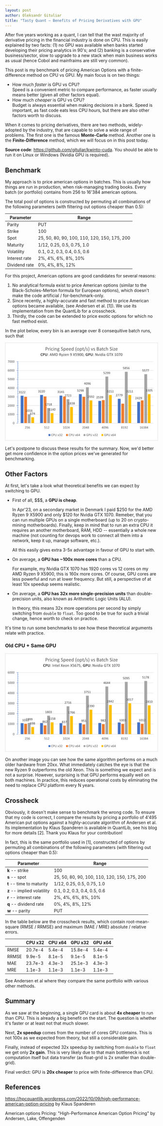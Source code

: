 ```yaml
---
layout: post
author: Oleksandr Gituliar
title: "Tasty Quant – Benefits of Pricing Derivatives with GPU"
---
```


After five years working as a quant, I can tell that the wast majority of derivative pricing in the
financial industry is done on CPU. This is easily explained by two facts: (1) no GPU was available
when banks started developing their pricing analytics in 90's; and (2) banking is a conservative
business/sector, slow to upgrade to a new stack when main business works as usual (hence Cobol and
mainfraims are still very common).

This post is my benchmark of pricing American Options with a finite-difference method on CPU vs GPU.
My main focus is on two things:

- How much _faster_ is GPU vs CPU? <br/>
  Speed is a convenient metric to compare performance, as faster usually means better (given all
  other factors equal).
- How much _cheaper_ is GPU vs CPU? <br/>
  Budget is always essential when making decisions in a bank. Speed is important, as fast code eats
  less CPU hours, but there are also other factors worth to discuss.

<!-- ![image](/assets/img/2023-08-22/og-image.png) -->

When it comes to pricing derivatives, there are two methods, widely-adopted by the industry,
that are capable to solve a wide range of problems. The first one is the famous **Monte-Carlo**
method. Another one is the **Finite-Difference** method, which we will focus on in this post today.

**Source code**: <https://github.com/gituliar/kwinto-cuda>. You should be able to run it on Linux or
Windows (Nvidia GPU is required).

## Benchmark

My approach is to price american options in batches. This is usually how things are run in
production, when risk-managing trading books. Every batch (or portfolio) contains from 256 to 16'384
american options.

The total pool of options is constructed by permuting all combinations of the following parameters
(with filtering out options cheaper than 0.5):

| Parameter     | Range                                        |
| ------------- | -------------------------------------------- |
| Parity        | PUT                                          |
| Strike        | 100                                          |
| Spot          | 25, 50, 80, 90, 100, 110, 120, 150, 175, 200 |
| Maturity      | 1/12, 0.25, 0.5, 0.75, 1.0                   |
| Volatility    | 0.1, 0.2, 0.3, 0.4, 0.5, 0.6                 |
| Interest rate | 2%, 4%, 6%, 8%, 10%                          |
| Dividend rate | 0%, 4%, 8%, 12%                              |

For this project, American options are good candidates for several reasons:

1.  No analytical formula exist to price American options (similar to the Black-Scholes-Merton
    formula for European options), which doesn't make the code artificial / for-benchmark-only.
2.  Since recently, a highly-accurate and fast method to price American options became available,
    (see Andersen et al. \[1\]). We use its implementation from the QuantLib for a crosscheck.
3.  Thirdly, the code can be extended to price exotic options for which no fast method exist.

<!-- <figure>
  <img src="/img/fd1d-gpu-z800.png"/>
  <figcaption>This is my caption text.</figcaption>
</figure> -->

In the plot below, every bin is an average over 8 consequitive batch runs, such that

![Benchmark CPU vs GPU](/assets/img/2023-08-22/bench-512-cpu-gpu.png)

Let's postpone to discuss these results for the summary. Now, we'd better get more confidence in the
option prices we've generated for benchmarking.

## Other Factors

At first, let's take a look what theoretical benefits we can expect by switching to GPU.

- First of all, $$$, a **GPU is cheap**.

  In Apr'23, on a secondary market in Denmark I paid $250 for the AMD Ryzen 9 X5900 and only $120
  for Nvidia GTX 1070. Remeber, that you can run multiple GPUs on a single motherboard (up to 20 on
  crypto-mining motherboards). Finally, keep in mind that to run an extra CPU it requires an another
  motherboard, RAM, HDD -- essentially a whole new machine (not counting for devops work to connect
  all them into a network, keep it up, manage software, etc.).

  All this easily gives extra 3-5x advantage in favour of GPU to start with.

- On average, a **GPU has ~100x more cores** than a CPU.

  For example, my Nvidia GTX 1070 has 1920 cores vs 12 cores on my AMD Ryzen 9 X5900, this is 160x
  more cores. Of course, GPU cores are less powerful and run at lower frequency. But still, a
  perspective of at least 10x speedup seems realistic.

- On average, a **GPU has 32x more single-precision units** than double-precision units, also known
  as Arithmetic Logic Units (ALU).

  In theory, this means 32x more operations per second by simply switching from `double` to `float`.
  Too good to be true for such a trivial change, hence worth to check on practice.

It's time to run some benchmarks to see how these theoretical arguments relate with practice.

### Old CPU + Same GPU

![Benchmark CPU vs GPU](/assets/img/2023-08-22/bench-z800.png)

On another image you can see how the same algorithm performs on a much older hardware from 20xx.
What immediately catches the eye is that the new Ryzen 9 outperforms the old Xeon. This is something
we expect and is not a surprise. However, surprising is that GPU performs equally well on both
machines. In practice, this reduces operational costs by eliminating the need to replace CPU platform every N
years.

## Crossheck

Obviously, it doesn't make sense to benchmark the wrong code. To ensure that my code is correct, I
compare the results by pricing a portfolio of 4'495 American put options against a highly-accurate
algorithm of Andersen et al. Its implementation by Klaus Spanderen is available in QuantLib, see his
blog for more details \[2\]. Thank you Klaus for your contribution!

In fact, this is the same portfolio used in \[1\], constructed of options by permuting all
combinations of the following parameters (with filtering out options cheaper than 0.5):

| Parameter                   | Range                                        |
| --------------------------- | -------------------------------------------- |
| **k** -- strike             | 100                                          |
| **s** -- spot               | 25, 50, 80, 90, 100, 110, 120, 150, 175, 200 |
| **t** -- time to maturity   | 1/12, 0.25, 0.5, 0.75, 1.0                   |
| **z** -- implied volatility | 0.1, 0.2, 0.3, 0.4, 0.5, 0.6                 |
| **r** -- interest rate      | 2%, 4%, 6%, 8%, 10%                          |
| **q** -- dividend rate      | 0%, 4%, 8%, 12%                              |
| **w** -- parity             | PUT                                          |

In the table below are the crosscheck results, which contain root-mean-square (RMSE / RRMSE) and
maximum (MAE / MRE) absolute / relative errors.

|       | CPU x32 | CPU x64 | GPU x32 | GPU x64 |
| ----- | ------- | ------- | ------- | ------- |
| RMSE  | 20.7e-4 | 5.4e-4  | 15.8e-4 | 5.4e-4  |
| RRMSE | 9.9e-5  | 8.1e-5  | 9.1e-5  | 8.1e-5  |
| MAE   | 23.7e-3 | 4.3e-3  | 25.1e-3 | 4.3e-3  |
| MRE   | 1.1e-3  | 1.1e-3  | 1.1e-3  | 1.1e-3  |

See Andersen et al where they compare the same portfolio with various other methods.

## Summary

As we saw at the beginning, a single GPU card is about **4x cheaper** to run than CPU. This is
already a big benefit on the start. The question is whether it's faster or at least not that much
slower.

Next, **2x speedup** comes from the number of cores GPU contains. This is not 100x as we expected
from theory, but still a considerable gain.

Finally, instead of expected 32x speedup by switching from `double` to `float` we get only **2x
gain**. This is very likely due to that main bottleneck is not computation itself but data transfer
(as float-grid is 2x smaller than double-grid).

Final verdict: GPU is **20x cheaper** to price with finite-difference than CPU.

## References

<https://hpcquantlib.wordpress.com/2022/10/09/high-performance-american-option-pricing> by Klaus
Spanderen

American options Pricing: "High-Performance American Option Pricing" by Andersen, Lake, Offengenden
